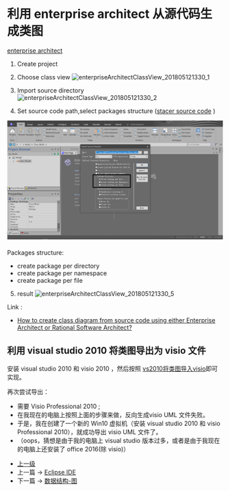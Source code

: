 # 利用 enterprise architect 从源代码生成类图

[enterprise architect](http://sparxsystems.com/products/ea/)

1. Create project

2. Choose class view
![enterpriseArchitectClassView_201805121330_1](../images/enterpriseArchitectClassView_201805121330_1.PNG)

3. Import source directory
![enterpriseArchitectClassView_201805121330_2](../images/enterpriseArchitectClassView_201805121330_2.PNG)

4. Set source code path,select packages structure ([stacer source code](https://github.com/oguzhaninan/Stacer) )

![enterpriseArchitectClassView_201805121330_3](../images/enterpriseArchitectClassView_201805121330_3.png)

Packages structure:
* create package per directory
* create package per namespace
* create package per file

5. result
![enterpriseArchitectClassView_201805121330_5](../images/enterpriseArchitectClassView_201805121330_5.PNG)



Link :
* [How to create class diagram from source code using either Enterprise Architect or Rational Software Architect?](https://stackoverflow.com/questions/12432016/how-to-create-class-diagram-from-source-code-using-either-enterprise-architect-o?utm_medium=organic&utm_source=google_rich_qa&utm_campaign=google_rich_qa)

## 利用 visual studio 2010 将类图导出为 visio 文件

安装 visual studio 2010 和 visio 2010 ，然后按照 [vs2010将类图导入visio](https://blog.csdn.net/shiqijiamengjie/article/details/50884744)即可实现。

再次尝试导出：
*  需要 Visio Professional 2010 ;
* 在我现在的电脑上按照上面的步骤来做，反向生成visio UML 文件失败。
* 于是，我在创建了一个新的 Win10 虚拟机（安装 visual studio 2010 和 visio Professional 2010），就成功导出 visio UML 文件了。
* （oops，猜想是由于我的电脑上 visual studio 版本过多，或者是由于我现在的电脑上还安装了 office 2016(除 visio)）

- [上一级](README.md)
- 上一篇 -> [Eclipse IDE](eclipse.md)
- 下一篇 -> [数据结构-图](graph.md)
